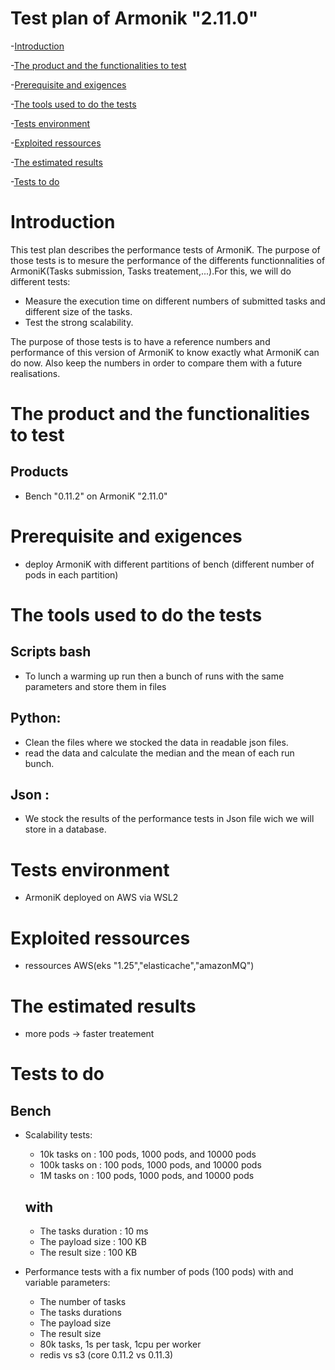  # Test plan of Armonik "2.11.0"
-[Introduction](#Introduction)

-[The product and the functionalities to test](#the-product-and-the-functionalities-to-test)

-[Prerequisite and exigences](#prerequisite-and-exigences)

-[The tools used to do the tests](#the-tools-used-to-do-the-tests)

-[Tests environment](#Tests-environment)

-[Exploited ressources](#exploited-ressources)

-[The estimated results](#the-estimated-results)

-[Tests to do](#tests-to-do)

# Introduction
This test plan describes the performance tests of ArmoniK. The purpose of those tests is to mesure the performance of the differents functionnalities of ArmoniK(Tasks submission, Tasks treatement,...).For this, we will do different tests:
- Measure the execution time on different numbers of submitted tasks and different size of the tasks.
- Test the strong scalability.

The purpose of those tests is to have a reference numbers and performance of this version of ArmoniK to know exactly what ArmoniK can do now. Also keep the numbers in order to compare them with a future realisations.


# The product and the functionalities to test
## Products
- Bench "0.11.2" on ArmoniK "2.11.0"


# Prerequisite and exigences
- deploy ArmoniK with different partitions of bench (different number of pods in each partition)

# The tools used to do the tests
## Scripts bash
- To lunch a warming up run then a bunch of runs with the same parameters and store them in files
## Python:
- Clean the files where we stocked the data in readable json files.
- read the data and calculate the median and the mean of each run bunch.
## Json :
- We stock the results of the performance tests in Json file wich we will store in a database.

# Tests environment
- ArmoniK deployed on AWS via WSL2

# Exploited ressources
- ressources AWS(eks "1.25","elasticache","amazonMQ")

# The estimated results
- more pods -> faster treatement 

# Tests to do
## Bench
- Scalability tests:
    - 10k tasks on : 100 pods, 1000 pods, and 10000 pods
    - 100k tasks on : 100 pods, 1000 pods, and 10000 pods
    - 1M tasks on : 100 pods, 1000 pods, and 10000 pods
    ## with
    - The tasks duration : 10 ms
    - The payload size : 100 KB
    - The result size : 100 KB

- Performance tests with a fix number of pods (100 pods) with and variable parameters:
    - The number of tasks
    - The tasks durations
    - The payload size
    - The result size
    - 80k tasks, 1s per task, 1cpu per worker
    - redis vs s3 (core 0.11.2 vs 0.11.3)
